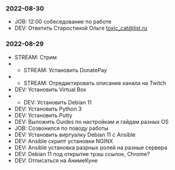 ### 2022-08-30

* JOB: 12:00 собеседование по работе 
* DEV: Ответить Старостиной Ольге toxic_cat@list.ru

### 2022-08-29

* STREAM: Стрим
* * STREAM: Установить DonatePay
* * STREAM: Отредактировать описание канала на Twitch
* DEV: Установить Virtual Box 
* * DEV: Установить Debian 11
* DEV: Установить Python 3
* DEV: Установить Putty 
* DEV: Выложить Guides по настройкам и гайдам разных OS 
* JOB: Созвонился по поводу работы
* DEV: Установить виртуалку Debian 11 с Ansible
* DEV: Ansible скрипт установки NGINX
* DEV: Ansible установка разрных ролей на разные сервера
* DEV: Debian 11 под открытие трэш ссылок, Chrome? 
* DEV: Отписаться на АнимеКуне